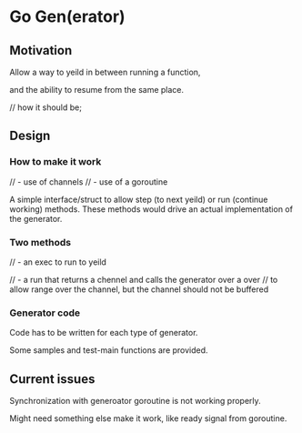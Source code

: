 # Go Gen(erator)

## Motivation

Allow a way to yeild in between running a function,

and the ability to resume from the same place.

// how it should be;

## Design

### How to make it work

// - use of channels
// - use of a goroutine

A simple interface/struct to allow step (to next yeild) or run (continue working) methods. These methods would drive an actual implementation of the generator.

### Two methods
// - an exec to run to yeild

// - a run that returns a chennel and calls the generator over a over
//		to allow range over the channel, but the channel should not be buffered

### Generator code

Code has to be written for each type of generator.

Some samples and test-main functions are provided.

## Current issues

Synchronization with generoator goroutine is not working properly.

Might need something else make it work, like ready signal from goroutine.